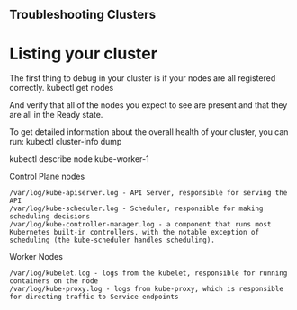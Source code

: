 ## Troubleshooting Clusters

# Listing your cluster

The first thing to debug in your cluster is if your nodes are all registered correctly.
kubectl get nodes

And verify that all of the nodes you expect to see are present and that they are all in the Ready state.

To get detailed information about the overall health of your cluster, you can run:
kubectl cluster-info dump

kubectl describe node kube-worker-1

Control Plane nodes

    /var/log/kube-apiserver.log - API Server, responsible for serving the API
    /var/log/kube-scheduler.log - Scheduler, responsible for making scheduling decisions
    /var/log/kube-controller-manager.log - a component that runs most Kubernetes built-in controllers, with the notable exception of scheduling (the kube-scheduler handles scheduling).

Worker Nodes

    /var/log/kubelet.log - logs from the kubelet, responsible for running containers on the node
    /var/log/kube-proxy.log - logs from kube-proxy, which is responsible for directing traffic to Service endpoints